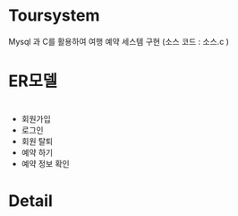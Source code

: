 # Toursystem
Mysql 과 C를 활용하여 여행 예약 세스템 구현 (소스 코드 : 소스.c )

# ER모델<br> 

# 
- 회원가입
- 로그인
- 회원 탈퇴
- 예약 하기
- 예약 정보 확인 
# Detail<br>
